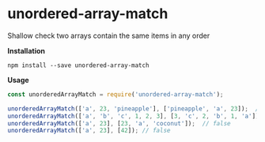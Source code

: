 # unordered-array-match

Shallow check two arrays contain the same items in any order

**Installation**

```
npm install --save unordered-array-match
```


**Usage**

```javascript
const unorderedArrayMatch = require('unordered-array-match');

unorderedArrayMatch(['a', 23, 'pineapple'], ['pineapple', 'a', 23]);  // true
unorderedArrayMatch(['a', 'b', 'c', 1, 2, 3], [3, 'c', 2, 'b', 1, 'a']);  // true
unorderedArrayMatch(['a', 23], [23, 'a', 'coconut']);  // false
unorderedArrayMatch(['a', 23], [42]); // false
```

